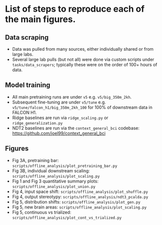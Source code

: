 # List of steps to reproduce each of the main figures.

## Data scraping
- Data was pulled from many sources, either individually shared or from large labs.
- Several large lab pulls (but not all) were done via custom scripts under `tasks/data_scrapers`; typically these were on the order of 100+ hours of data.

## Model training
- All main pretraining runs are under `v5` e.g. `v5/big_350m_2kh`.
- Subsequent fine-tuning are under `v5/tune` e.g. `v5/tune/falcon_h1/big_350m_2kh_100` for 100% of downstream data in FALCON H1.
- Ridge baselines are run via `ridge_scaling.py` or `ridge_generalization.py`
- NDT2 baselines are run via the `context_general_bci` codebase: https://github.com/joel99/context_general_bci

## Figures
- Fig 3A, pretraining bar: `scripts/offline_analysis/plot_pretraining_bar.py`
- Fig 3B, individual downstream scaling: `scripts/offline_analysis/plot_scaling.py`
- Fig 1 and Fig 3 quantitative summary plots: `scripts/offline_analysis/plot_union.py`
- Fig 4, input space shift: `scripts/offline_analysis/plot_shuffle.py`
- Fig 4, output stereotypy: `scripts/offline_analysis/ndt3_pcalda.py`
- Fig 5, distribution shifts: `scripts/offline_analysis/plot_gen.py`
- Fig 5, new brain areas: `scripts/offline_analysis/plot_scaling.py`
- Fig 5, continuous vs trialized: `scripts/offline_analysis/plot_cont_vs_trialized.py`
